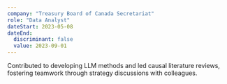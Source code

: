 ```yaml
---
company: "Treasury Board of Canada Secretariat"
role: "Data Analyst"
dateStart: 2023-05-08
dateEnd:
  discriminant: false
  value: 2023-09-01
---
```


Contributed to developing LLM methods and led causal literature reviews, fostering teamwork through strategy discussions with colleagues.